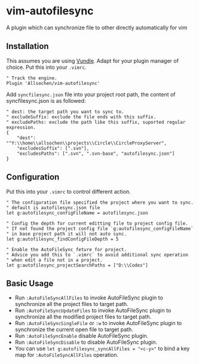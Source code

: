 vim-autofilesync
================

A plugin which can synchronize file to other directly automatically for vim

## Installation
This assumes you are using [Vundle](https://github.com/gmarik/Vundle.vim). Adapt
for your plugin manager of choice. Put this into your `.vimrc`.

    " Track the engine.
    Plugin 'Allsochen/vim-autofilesync'
Add `syncfilesync.json` file into your project root path, the content of syncfilesync.json is as followed:

    " dest: the target path you want to sync to.
    " excludeSuffix: exclude the file ends with this suffix.
    " excludePaths: exclude the path like this suffix, suported regular expression.
    {
        "dest": ""Y:\\home\\allsochen\\projects\\Circle\\CircleProxyServer",
        "excludesSuffix": [".svn"],
        "excludesPaths": [".svn", ".svn-base", "autofilesync.json"]
    }

## Configuration
Put this into your `.vimrc` to control different action.

    " The configuration file specified the project where you want to sync.
    " default is autofilesync.json file
    let g:autofilesync_configFileName = autofilesync.json
    
    " Config the depth for current editting file to project config file.
    " If not found the project config file `g:autofilesync_configFileName`
    " in base project path it will not auto sync.
    let g:autofilesync_findConfigFileDepth = 5
    
    " Enable the AutoFileSync feture for project.
    " Advice you add this to `.vimrc` to avoid additional sync operation
    " when edit a file not in a project.
    let g:autofilesync_projectSearchPaths = ["D:\\Codes"]

## Basic Usage
* Run `:AutoFileSyncAllFiles` to invoke AutoFileSync plugin to synchronize all the project files to target path.
* Run `:AutoFileSyncUpdateFiles` to invoke AutoFileSync plugin to synchronize all the modified project files to target path.
* Run `:AutoFileSyncSingleFile` or `:w` to invoke AutoFileSync plugin to synchronize the current open file to target path.
* Run `:AutoFileSyncEnable` disable AutoFileSync plugin.
* Run `:AutoFileSyncDisable` to disable AutoFileSync plugin.
* You can use `let g:autofilesync_syncAllFiles = "<c-y>"` to bind a key map for `:AutoFileSyncAllFiles` operation.

